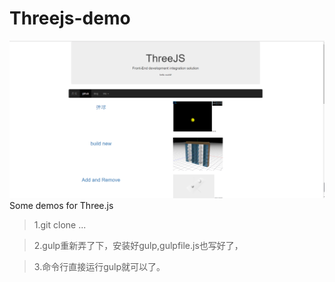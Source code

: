 # Threejs-demo

![image](https://github.com/YTU94/Threejs-demo/blob/master/src/image/demo-img/index.png)
<br>
Some demos for Three.js

>1.git clone ...

>2.gulp重新弄了下，安装好gulp,gulpfile.js也写好了，

>3.命令行直接运行gulp就可以了。
